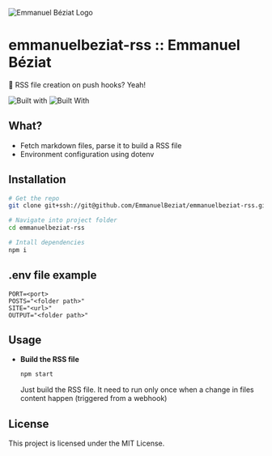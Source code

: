 ![Emmanuel Béziat Logo](https://rest.emmanuelbeziat.com/public/favicons/favicon-96x96.png)

# emmanuelbeziat-rss :: Emmanuel Béziat

📰 RSS file creation on push hooks? Yeah!

![Built with](https://img.shields.io/badge/built_with-nodejs-blue.svg?style=flat) ![Built With](https://img.shields.io/badge/built_with-nunjucks-green.svg?style=flat
)

## What?

- Fetch markdown files, parse it to build a RSS file
- Environment configuration using dotenv

## Installation

```bash
# Get the repo
git clone git+ssh://git@github.com/EmmanuelBeziat/emmanuelbeziat-rss.git

# Navigate into project folder
cd emmanuelbeziat-rss

# Intall dependencies
npm i
```


## .env file example

```env
PORT=<port>
POSTS="<folder path>"
SITE="<url>"
OUTPUT="<folder path>"
```
## Usage

- **Build the RSS file**
  ```bash
  npm start
  ```
  Just build the RSS file. It need to run only once when a change in files content happen (triggered from a webhook)

## License

This project is licensed under the MIT License.

